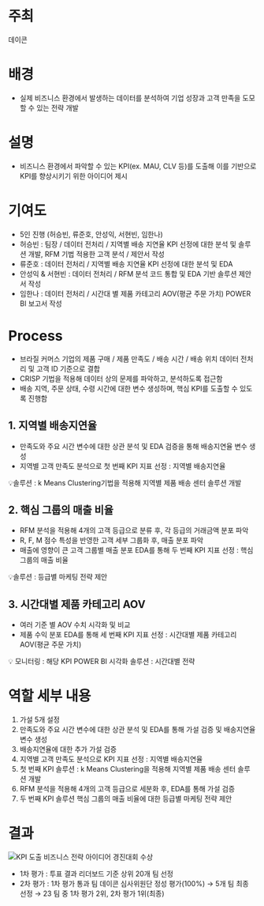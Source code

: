 # 주최
데이콘

# 배경
- 실제 비즈니스 환경에서 발생하는 데이터를 분석하여 기업 성장과 고객 만족을 도모할 수 있는 전략 개발
  
# 설명
- 비즈니스 환경에서 파악할 수 있는 KPI(ex. MAU, CLV 등)를 도출해 이를 기반으로 KPI를 향상시키기 위한  아이디어 제시

# 기여도
- 5인 진행 (허승빈, 류준호, 안성익, 서현빈, 임한나)
- 허승빈 : 팀장 / 데이터 전처리 / 지역별 배송 지연율 KPI 선정에 대한 분석 및 솔루션 개발, RFM 기법 적용한 고객 분석 / 제안서 작성
- 류준호 : 데이터 전처리 / 지역별 배송 지연율 KPI 선정에 대한 분석 및 EDA
- 안성익 & 서현빈 : 데이터 전처리 / RFM 분석 코드 통합 및 EDA 기반 솔루션 제안서 작성
- 임한나 : 데이터 전처리 / 시간대 별 제품 카테고리 AOV(평균 주문 가치) POWER BI 보고서 작성

# Process
- 브라질 커머스 기업의 제품 구매 / 제품 만족도 / 배송 시간 / 배송 위치 데이터 전처리 및 고객 ID 기준으로 결합
- CRISP 기법을 적용해 데이터 상의 문제를 파악하고, 분석하도록 접근함
- 배송 지역, 주문 상태, 수령 시간에 대한 변수 생성하며, 핵심 KPI를 도출할 수 있도록 진행함

## 1. 지역별 배송지연율
- 만족도와 주요 시간 변수에 대한 상관 분석 및 EDA 검증을 통해 배송지연율 변수 생성
- 지역별 고객 만족도 분석으로 첫 번째 KPI 지표 선정 : 지역별 배송지연율

 💡솔루션 : k Means Clustering기법을 적용해 지역별 제품 배송 센터 솔루션 개발

## 2. 핵심 그룹의 매출 비율
- RFM 분석을 적용해 4개의 고객 등급으로 분류 후, 각 등급의 거래금액 분포 파악
- R, F, M 점수 특성을 반영한 고객 세부 그룹화 후, 매출 분포 파악
- 매출에 영향이 큰 고객 그룹별 매출 분포 EDA를 통해 두 번째 KPI 지표 선정 : 핵심 그룹의 매출 비율

 💡솔루션 : 등급별 마케팅 전략 제안

## 3. 시간대별 제품 카테고리 AOV
- 여러 기준 별 AOV 수치 시각화 및 비교
- 제품 수익 분포 EDA를 통해 세 번째 KPI 지표 선정 : 시간대별 제품 카테고리 AOV(평균 주문 가치)

 💡 모니터링 : 해당 KPI POWER BI 시각화
       솔루션 : 시간대별 전략

# 역할 세부 내용
1. 가설 5개 설정
2. 만족도와 주요 시간 변수에 대한 상관 분석 및 EDA를 통해 가설 검증 및 배송지연율 변수 생성
3. 배송지연율에 대한 추가 가설 검증
4. 지역별 고객 만족도 분석으로 KPI 지표 선정 : 지역별 배송지연율
5. 첫 번째 KPI 솔루션 : k Means Clustering을 적용해 지역별 제품 배송 센터 솔루션 개발
6. RFM 분석을 적용해 4개의 고객 등급으로 세분화 후, EDA를 통해 가설 검증
7. 두 번째 KPI 솔루션 핵심 그룹의 매출 비율에 대한 등급별 마케팅 전략 제안

# 결과
![KPI 도출 비즈니스 전략 아이디어 경진대회 수상](https://github.com/user-attachments/assets/386a65d7-e771-4572-8777-5b82916b7cc4)
- 1차 평가 : 투표 결과 리더보드 기준 상위 20개 팀 선정
- 2차 평가 : 1차 평가 통과 팀 데이콘 심사위원단 정성 평가(100%) → 5개 팀 최종 선정
 →  23 팀 중 1차 평가 2위,  2차 평가 1위(최종)


